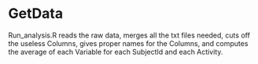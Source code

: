 GetData
=======
Run_analysis.R reads the raw data,
merges all the txt files needed,
cuts off the useless Columns, 
gives proper names for the Columns,
and computes the average of each Variable
for each SubjectId and each Activity.
